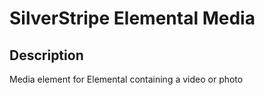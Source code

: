 # SilverStripe Elemental Media

## Description
Media element for Elemental containing a video or photo
